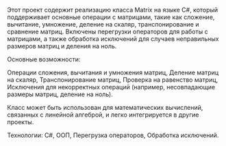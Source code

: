 Этот проект содержит реализацию класса Matrix на языке C#, который поддерживает основные операции с матрицами, такие как сложение, вычитание, умножение, деление на скаляр, транспонирование и сравнение матриц. Включены перегрузки операторов для работы с матрицами, а также обработка исключений для случаев неправильных размеров матриц и деления на ноль.

Основные возможности:

Операции сложения, вычитания и умножения матриц,
Деление матриц на скаляр,
Транспонирование матриц,
Проверка на равенство матриц,
Исключения для некорректных операций (например, несовпадающие размеры матриц, деление на ноль).

Класс может быть использован для математических вычислений, связанных с линейной алгеброй, и легко интегрируется в другие проекты.

Технологии:
C#,
ООП,
Перегрузка операторов,
Обработка исключений.
